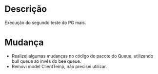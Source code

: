 # Descrição 

Execução do segundo teste do PG mais.


# Mudança
* Realizei algumas mudanças no código do pacote do Queue, utilizando bull queue ao invés do bee queue.
* Removi model ClientTemp, não precisei utilizar.




